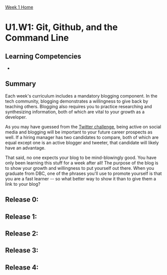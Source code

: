 [Week 1 Home](./)

# U1.W1: Git, Github, and the Command Line

## Learning Competencies
-

## Summary
Each week's curriculum includes a mandatory blogging component. In the tech community, blogging demonstrates a willingness to give back by teaching others. Blogging also requires you to practice researching and synthesizing information, both of which are vital to your growth as a developer.

As you may have guessed from the [Twitter challenge](9-twitter-intro.md), being active on social media and blogging will be important to your future career prospects as well. If a hiring manager has two candidates to compare, both of which are equal except one is an active blogger and tweeter, that candidate will likely have an advantage.

That said, no one expects your blog to be mind-blowingly good. You have only been learning this stuff for a week after all! The purpose of the blog is to show your growth and willingness to put yourself out there. When you graduate from DBC, one of the phrases you'll use to promote yourself is that you are a fast learner -- so what better way to show it than to give them a link to your blog?


## Release 0:


## Release 1:


## Release 2:


## Release 3:


## Release 4:

